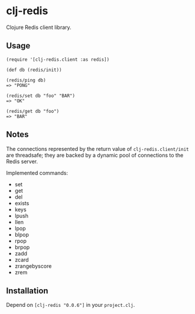# clj-redis

Clojure Redis client library.

## Usage

    (require '[clj-redis.client :as redis])
    
    (def db (redis/init))
    
    (redis/ping db)
    => "PONG"

    (redis/set db "foo" "BAR")
    => "OK"

    (redis/get db "foo")
    => "BAR"

## Notes

The connections represented by the return value of `clj-redis.client/init` are threadsafe; they are backed by a dynamic pool of connections to the Redis server.

Implemented commands:

* set
* get
* del
* exists
* keys
* lpush
* llen
* lpop
* blpop
* rpop
* brpop
* zadd
* zcard
* zrangebyscore
* zrem

## Installation

Depend on `[clj-redis "0.0.6"]` in your `project.clj`.
